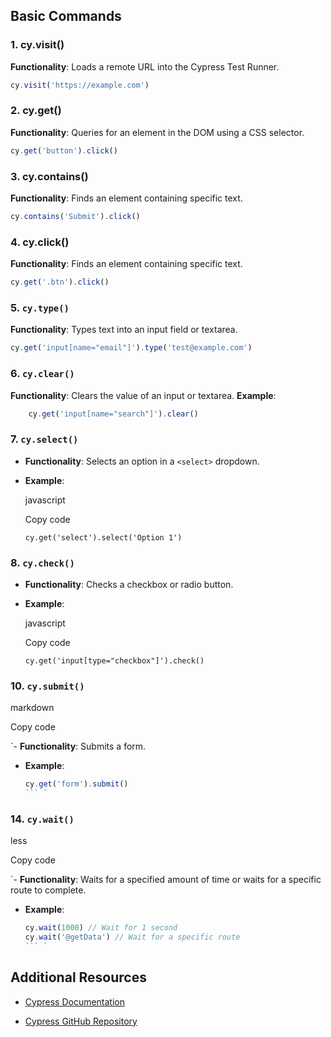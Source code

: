 ## Basic Commands

### 1. **cy.visit()**

 **Functionality**: Loads a remote URL into the Cypress Test Runner.
 ```javascript
 cy.visit('https://example.com')
 ```

### 2. **cy.get()**
   **Functionality**: Queries for an element in the DOM using a CSS selector.
   ```javascript
cy.get('button').click()
 ```
 
### 3. **cy.contains()**
   **Functionality**: Finds an element containing specific text.
   ```javascript
cy.contains('Submit').click()
 ```

### 4. **cy.click()**
   **Functionality**: Finds an element containing specific text.
   ```javascript
cy.get('.btn').click()
 ```
 
### 5. **`cy.type()`**

**Functionality**: Types text into an input field or textarea.
    
   ```javascript 
cy.get('input[name="email"]').type('test@example.com')
```
   
### 6. **`cy.clear()`**

**Functionality**: Clears the value of an input or textarea.
**Example**:
    
   ```javascript
       cy.get('input[name="search"]').clear()
 ```

### 7. **`cy.select()`**

-   **Functionality**: Selects an option in a `<select>` dropdown.
-   **Example**:
    
    javascript
    
    Copy code
    
    `cy.get('select').select('Option 1')`


### 8. **`cy.check()`**

-   **Functionality**: Checks a checkbox or radio button.
-   **Example**:
    
    javascript
    
    Copy code
    
    `cy.get('input[type="checkbox"]').check()`
 
### 10. **`cy.submit()`**

markdown

Copy code

`- **Functionality**: Submits a form.
- **Example**:
  ```javascript
  cy.get('form').submit()
  ``` `

### 14. **`cy.wait()`**

less

Copy code

`- **Functionality**: Waits for a specified amount of time or waits for a specific route to complete.
- **Example**:
  ```javascript
  cy.wait(1000) // Wait for 1 second
  cy.wait('@getData') // Wait for a specific route
  ``` `


## Additional Resources

-   [Cypress Documentation](%5B%5Bhttps://docs.cypress.io%5D(https://docs.cypress.io/)%5D(%5Bhttps://docs.cypress.io/%5D(https://docs.cypress.io/)))
    
-   [Cypress GitHub Repository](%5B%5Bhttps://github.com/cypress-io/cypress%5D(https://github.com/cypress-io/cypress)%5D(%5Bhttps://github.com/cypress-io/cypress%5D(https://github.com/cypress-io/cypress)))



<!--stackedit_data:
eyJoaXN0b3J5IjpbLTIxNTQ0NDQ5OSwzNzkxMDAzMDYsNjEyNj
QwNjE2LDczMDk5ODExNl19
-->